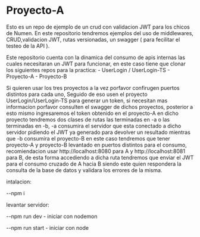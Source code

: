 # Proyecto-A
Esto es un repo de ejemplo de un crud con validacion JWT para los chicos de Numen.
En este repositorio tendremos ejemplos del uso de middlewares, CRUD,validacion JWT, rutas versionadas, un swagger ( para fecilitar el testeo de la API ).

Este repositorio cuenta con la dinamica del consumo de apis internas las cuales necesitaran un JWT para funcionar, en este caso tiene que clonar los siguientes repos para la practica:
    - UserLogin / UserLogin-TS
    - Proyecto-A
    - Proyecto-B
    
Si quieren usar los tres proyectos a la vez porfavor confirugen puertos distintos para cada uno, Seguido de eso usen el proyecto UserLogin/UserLogin-TS para generar un token, si necesitan mas informacion porfavor consulten el swagger de dichos proyectos, posterior a esto mismo ingresaremos el token obtenido en el proyecto-A en dicho proyecto tendremos dos clases de rutas las terminadas en -a o las terminadas en -b, -a consumira el servidor que esta conectado a dicho servidor pidiendo el JWT ya generado para devolver un resultado mientras que -b consumira el proyecto-B en este caso tendremos que tener proyecto-A y proyecto-B levantado en puertos distintos para el consumo, recomiendacion usar http://localhost:8080 para A y http://localhost:8081 para B, de esta forma accediendo a dicha ruta tendremos que enviar el JWT para el consumo cruzado de A hacia B siendo este quien respondera la consulta de la base de datos y validara los errores de la misma.


intalacion: 

--npm i

levantar servidor:

--npm run dev - iniciar con nodemon

--npm run start - iniciar con node